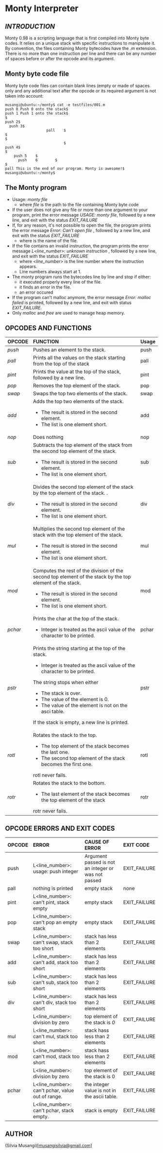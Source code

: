 # Monty Interpreter


## *INTRODUCTION*

Monty 0.98 is a scripting language that is first compiled into Monty byte codes.
It relies on a unique stack with specific instructions to manipulate it.
By convention, the files containing Monty bytecodes have the *.m* extension. There is no more than one instruction per line  and there can be any number of spaces before or after the opcode and its argument.

## Monty byte code file

Monty byte code files can contain blank lines (empty or made of spaces only and any additional text after the opcode or its required argument is not taken into account:

```
musangi@ubuntu:~/monty$ cat -e testfiles/001.m
push 0 Push 0 onto the stack$
push 1 Push 1 onto the stack$
$
push 2$
  push 3$
                   pall    $
$
$
                           $
push 4$
$
    push 5    $
      push    6        $
$
pall This is the end of our program. Monty is awesome!$
musangi@ubuntu:~/monty$
```

## The Monty program

- Usage: *monty file*
	* where *file* is the path to the file containing Monty byte code
- If the user does not give any file or more than one argument to your program, print the error message *USAGE: monty file*, followed by a new line, and exit with the status *EXIT_FAILURE*
- If, for any reason, it's not possible to open the file, the program prints the error message *Error: Can't open file <file>*, followed by a new line, and exit with the status *EXIT_FAILURE*
	* where *<file>* is the name of the file.
- If the file contains an invalid instruction, the program prints the error message *L<line_number>: unknown instruction <opcode>*, followed by a new line, and exit with the status *EXIT_FAILURE*
	* where *<line_number>* is the line number where the instruction appears.
	* Line numbers always start at 1.
- The monty program runs the bytecodes line by line and stop if either:
	* it executed properly every line of the file.
	* it finds an error in the file.
	* an error occured
- If the program can't malloc anymore, the error message *Error: malloc failed* is printed, followed by a new line, and exit with status *EXIT_FAILURE*.
- Only *malloc* and *free* are used to manage heap memory.

## OPCODES AND FUNCTIONS

| OPCODE  | FUNCTION				  | Usage |
| :-----  | :------------------------------------ | :---  |
| *push*  | Pushes an element to the stack.	  | push <int> |
| *pall*  | Prints all the values on the stack starting from the top of the stack | pall |
| *pint*  | Prints the value at the top of the stack, followed by a new line. | pint |
| *pop*   | Removes the top element of the stack. | pop |
| *swap*  | Swaps the top two elements of the stack. | swap |
| *add*   | Adds the top two elements of the stack.<ul><li>The result is stored in the second element.</li><li>The list is one element short.</li></ul> | add |
| *nop*   | Does nothing | nop |
| *sub*   | Subtracts the top element of the stack from the second top element of the stack.<ul><li>The result is stored in the second element.</li><li>The list is one element short.</li></ul>| sub |
| *div*     | Divides the second top element of the stack by the top element of the stack. .<ul><li>The result is stored in the second element.</li><li>The list is one element short.</li></ul> | div |
| *mul*     | Multiplies the second top element of the stack with the top element of the stack.<ul><li>The result is stored in the second element.</li><li>The list is one element short.</li></ul> | mul |
| *mod* | Computes the rest of the division of the second top element of the stack by the top element of the stack.<ul><li>The result is stored in the second element.</li><li>The list is one element short.</li></ul> | mod |
| *pchar* | Prints the char at the top of the stack. <ul><li>Integer is treated as the ascii value of the character to be printed.</li></ul> | pchar |
| *pstr*  | Prints the string starting at the top of the stack. <ul><li>Integer is treated as the ascii value of the character to be printed.</li></ul> The string stops when either <ul><li>The stack is over.</li><li>The value of the element is 0.</li><li>The value of the element is not on the asci table.</li></ul> <p>If the stack is empty, a new line is printed.</p> | pstr |
| *rotl*  | Rotates the stack to the top. <ul><li>The top element of the stack becomes the last one.</li><li>The second top element of the stack becomes the first one.</li></ul> rotl never fails.  | rotl |
| *rotr*  | Rotates the stack to the bottom. <ul><li>The last element of the stack becomes the top element of the stack</li></ul> rotr never fails. | rotr |

## OPCODE ERRORS AND EXIT CODES

| OPCODE  | ERROR		| CAUSE OF ERROR	| EXIT CODE  |
| :---    | :---		| :---			| :---	     |
| push    | L<line_number>: usage: push integer | Argument passed is not an integer or was not passed | EXIT_FAILURE |
| pall    | nothing is printed | empty stack | none |
| pint    | L<line_number>: can't pint, stack empty | empty  stack | EXIT_FAILURE |
| pop     | L<line_number>: can't pop an empty stack | empty stack | EXIT_FAILURE |
| swap    | L<line_number>: can't swap, stack too short | stack has less than 2 elements | EXIT_FAILURE |
| add     | L<line_number>: can't add, stack too short | stack has less than 2 elements | EXIT_FAILURE |
| sub     | L<line_number>: can't sub, stack too short | stack has less than 2 elements | EXIT_FAILURE |
| div     | L<line_number>: can't div, stack too short | stack has less than 2 elements | EXIT_FAILURE |
|         | L<line_number>: division by zero | top element of the stack is *0* | EXIT_FAILURE |
| mul     | L<line_number>: can't mul, stack too short | stack hass less than 2 elements | EXIT_FAILURE |
| mod     | L<line_number>: can't mod, stack too short | stack hass less than 2 elements | EXIT_FAILURE |
|         | L<line_number>: division by zero | top element of the stack is 0 | EXIT_FAILURE |
| pchar   | L<line_number>: can't pchar, value out of range. | the integer value is not in the ascii table. | EXIT_FAILURE |
|         | L<line_number>: can't pchar, stack empty. | stack is empty | EXIT_FAILURE |


## AUTHOR 

(Silvia Musangi)[musangisilvia@gmail.com]


